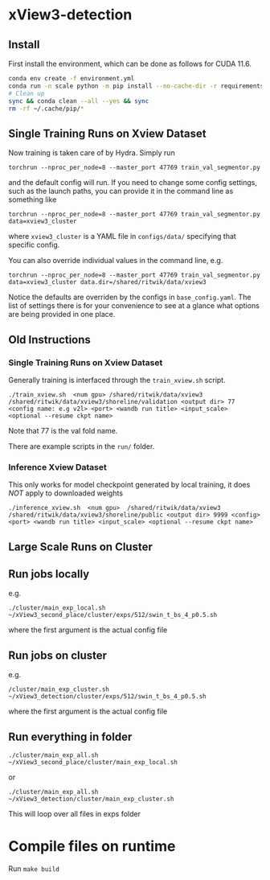 # xView3-detection

## Install 

First install the environment, which can be done as follows for CUDA 11.6. 

```bash
conda env create -f environment.yml
conda run -n scale python -m pip install --no-cache-dir -r requirements.txt
# Clean up
sync && conda clean --all --yes && sync 
rm -rf ~/.cache/pip/*
```

## Single Training Runs on Xview Dataset

Now training is taken care of by Hydra. Simply run 
```
torchrun --nproc_per_node=8 --master_port 47769 train_val_segmentor.py
```
and the default config will run. If you need to change some config settings, such as the launch paths, you can provide it in the command line as something like 
```
torchrun --nproc_per_node=8 --master_port 47769 train_val_segmentor.py data=xview3_cluster
```
where ```xview3_cluster``` is a YAML file in ```configs/data/``` specifying that specific config.

You can also override individual values in the command line, e.g. 
```
torchrun --nproc_per_node=8 --master_port 47769 train_val_segmentor.py data=xview3_cluster data.dir=/shared/ritwik/data/xview3
```

Notice the defaults are overriden by the configs in ```base_config.yaml```. The list of settings there is for your convenience to see at a glance what options are being provided in one place. 

## Old Instructions
### Single Training Runs on Xview Dataset

Generally training is interfaced through the ```train_xview.sh``` script.

```
./train_xview.sh  <num gpu> /shared/ritwik/data/xview3 /shared/ritwik/data/xview3/shoreline/validation <output dir> 77 <config name: e.g v2l> <port> <wandb run title> <input_scale> <optional --resume ckpt name>
```

Note that 77 is the val fold name.

There are example scripts in the ```run/``` folder. 

### Inference Xview Dataset

This only works for model checkpoint generated by local training, it does *NOT* apply to downloaded weights

```
./inference_xview.sh  <num gpu>  /shared/ritwik/data/xview3 /shared/ritwik/data/xview3/shoreline/public <output dir> 9999 <config> <port> <wandb run title> <input_scale> <optional --resume ckpt name>
```


## Large Scale Runs on Cluster

## Run jobs locally

e.g.
```
./cluster/main_exp_local.sh  ~/xView3_second_place/cluster/exps/512/swin_t_bs_4_p0.5.sh
```

where the first argument is the actual config file

## Run jobs on cluster

e.g.
```
/cluster/main_exp_cluster.sh  ~/xView3_detection/cluster/exps/512/swin_t_bs_4_p0.5.sh
```

where the first argument is the actual config file

## Run everything in folder
```
./cluster/main_exp_all.sh ~/xView3_second_place/cluster/main_exp_local.sh
``` 
or 

```
./cluster/main_exp_all.sh ~/xView3_detection/cluster/main_exp_cluster.sh
```
This will loop over all files in exps folder

# Compile files on runtime

Run `make build`


